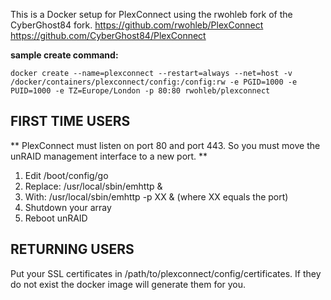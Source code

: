 This is a Docker setup for PlexConnect using the rwohleb fork of the CyberGhost84 fork.
https://github.com/rwohleb/PlexConnect
https://github.com/CyberGhost84/PlexConnect

**sample create command:**

```
docker create --name=plexconnect --restart=always --net=host -v /docker/containers/plexconnect/config:/config:rw -e PGID=1000 -e PUID=1000 -e TZ=Europe/London -p 80:80 rwohleb/plexconnect
```

FIRST TIME USERS
---

** PlexConnect must listen on port 80 and port 443. So you must move the unRAID management interface to a new port. **

1. Edit /boot/config/go
2. Replace: /usr/local/sbin/emhttp &
3. With: /usr/local/sbin/emhttp -p XX & (where XX equals the port)
4. Shutdown your array
5. Reboot unRAID

RETURNING USERS
---

Put your SSL certificates in /path/to/plexconnect/config/certificates. If they do not exist the docker image will generate them for you.
